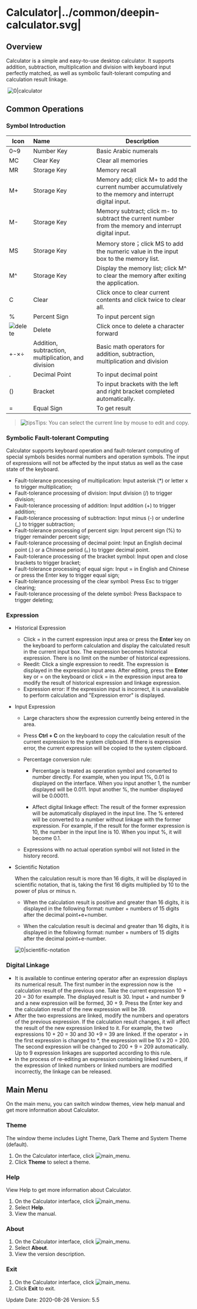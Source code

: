 # Calculator|../common/deepin-calculator.svg|

## Overview

Calculator is a simple and easy-to-use desktop calculator. It supports addition, subtraction, multiplication and division with keyboard input perfectly matched, as well as symbolic fault-tolerant computing and calculation result linkage.

​                            ![0|calculator](jpg/main.png)

## Common Operations

### Symbol Introduction

| Icon                       | Name                                                | Description                                                  |
| -------------------------- | :-------------------------------------------------- | ------------------------------------------------------------ |
| 0~9                        | Number Key                                          | Basic Arabic numerals                                        |
| MC                         | Clear Key                                           | Clear all memories                                           |
| MR                         | Storage Key                                         | Memory recall                                                |
| M+                         | Storage Key                                         | Memory add; click M+ to add the current number accumulatively to the memory and interrupt digital input. |
| M-                         | Storage Key                                         | Memory subtract; click m- to subtract the current number from the memory and interrupt digital input. |
| MS                         | Storage Key                                         | Memory store；click MS to add the numeric value in the input box to the memory list. |
| M^                         | Storage Key                                         | Display the memory list; click M^ to clear the memory after exiting the application. |
| C                          | Clear                                               | Click once to clear current contents and click twice to clear all. |
| %                          | Percent Sign                                        | To input percent sign                                        |
| ![delete](icon/delete.svg) | Delete                                              | Click once to delete a character forward                     |
| +-×÷                       | Addition, subtraction, multiplication, and division | Basic math operators for addition, subtraction, multiplication and division |
| .                          | Decimal Point                                       | To input decimal point                                       |
| ()                         | Bracket                                             | To input brackets with the left and right bracket completed automatically. |
| =                          | Equal Sign                                          | To get result                                                |



> ![tips](icon/tips.svg)Tips: You can select the current line by mouse to edit and copy.

### Symbolic Fault-tolerant Computing

Calculator supports keyboard operation and fault-tolerant computing of special symbols besides normal numbers and operation symbols. The input of expressions will not be affected by the input status as well as the case state of the keyboard.

- Fault-tolerance processing of multiplication: Input asterisk (*) or letter x to trigger multiplication;
- Fault-tolerance processing of division: Input division (/)  to trigger division;
- Fault-tolerance processing of addition: Input addition (+)  to trigger addition;
- Fault-tolerance processing of subtraction: Input minus (-) or underline (_) to trigger subtraction;
- Fault-tolerance processing of percent sign: Input percent sign (%)  to trigger remainder percent sign;
- Fault-tolerance processing of decimal point: Input an English decimal point (.) or a Chinese period (。) to trigger decimal point.
- Fault-tolerance processing of the bracket symbol: Input open and close brackets to trigger bracket;
- Fault-tolerance processing of equal sign: Input = in English and Chinese or press the Enter key to trigger equal sign;
- Fault-tolerance processing of the clear symbol: Press Esc to trigger clearing;
- Fault-tolerance processing of the delete symbol: Press Backspace  to trigger deleting;

### Expression

- Historical Expression

  - Click  =  in the current expression input area or press the **Enter** key on the keyboard to perform calculation and display the calculated result in the current input box. The expression becomes historical expression. There is no limit on the number of historical expressions.
  - Reedit: Click a single expression to reedit. The expression is displayed in the expression input area. After editing, press the **Enter** key or = on the keyboard or click = in the expression input area to modify the result of historical expression and linkage expression.
  - Expression error: If the expression input is incorrect, it is unavailable to perform calculation and "Expression error" is displayed.

- Input Expression

  - Large characters show the expression currently being entered in the area.
  
  - Press **Ctrl + C** on the keyboard to copy the calculation result of the current expression to the system clipboard. If there is expression error, the current expression will be copied to the system clipboard.
  - Percentage conversion rule:

    - Percentage is treated as operation symbol and converted to number directly. For example, when you input 1%, 0.01 is displayed on the interface.  When you input another 1, the number displayed will be 0.011. Input another %, the number displayed will be 0.00011.

    - Affect digital linkage effect: The result of the former expression will be automatically displayed in the input line. The % entered will be converted to a number without linkage with the former expression. For example, if the result for the former expression is 10, the number in the input line is 10. When you input %, it will become 0.1.
  
  - Expressions with no actual operation symbol will not listed in the history record.

- Scientific Notation

  When the calculation result is more than 16 digits, it will be displayed in scientific notation, that is, taking the first 16 digits multiplied by 10 to the power of plus or minus n.

  - When the calculation result is positive and greater than 16 digits, it is displayed in the following format: number + numbers of 15 digits after the decimal point+e+number.

  - When the calculation result is decimal and greater than 16 digits, it is displayed in the following format: number + numbers of 15 digits after the decimal point+e-number.

  ![0|scientific-notation](jpg/scientific-notation.png)

### Digital Linkage

- It is available to continue entering operator after an expression displays its numerical result. The first number in the expression now is the calculation result of the previous one.  Take the current expression 10 + 20 = 30 for example. The displayed result is 30.  Input + and number 9 and a new expression will be formed, 30 + 9. Press the Enter key and the calculation result of the new expression will be 39.
- After the two expressions are linked, modify the numbers and operators of the previous expression. If the calculation result changes, it will affect the result of the new expression linked to it. For example, the two expressions 10 + 20 = 30 and 30 +9 = 39 are linked. If the operator +  in the first expression is changed to *, the expression will be 10 x 20 = 200. The second expression will be changed to 200 + 9 = 209 automatically. Up to 9 expression linkages are supported according to this rule.
-  In the process of re-editing an expression containing linked numbers, if the expression of linked numbers or linked numbers are modified incorrectly, the linkage can be released. 



## Main Menu

On the main menu, you can switch window themes, view help manual and get more information about Calculator.

### Theme

The window theme includes Light Theme, Dark Theme and System Theme (default).

1.  On the Calculator interface, click  ![main_menu](icon/main_menu.svg).
2.  Click **Theme** to select a theme.

### Help

View Help to get more information about Calculator.

1.  On the Calculator interface, click ![main_menu](icon/main_menu.svg).
2.  Select **Help**.
3.  View the manual.

### About

1. On the Calculator interface, click ![main_menu](icon/main_menu.svg).
2. Select **About**.
3. View the version description.

### Exit

1. On the Calculator interface, click ![main_menu](icon/main_menu.svg).
2. Click **Exit** to exit.

<div class="version-info"><span>Update Date: 2020-08-26</span><span> Version: 5.5</span></div>